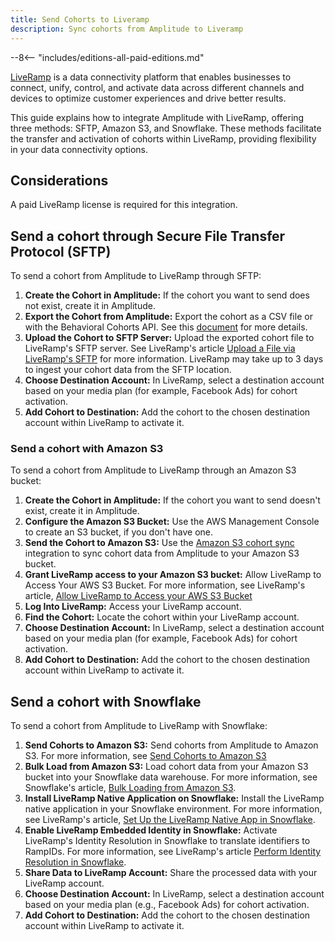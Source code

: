 ```yaml
---
title: Send Cohorts to Liveramp
description: Sync cohorts from Amplitude to Liveramp
---
```


--8<-- "includes/editions-all-paid-editions.md"

[LiveRamp](https://liveramp.com/) is a data connectivity platform that enables businesses to connect, unify, control, and activate data across different channels and devices to optimize customer experiences and drive better results.

This guide explains how to integrate Amplitude with LiveRamp, offering three methods: SFTP, Amazon S3, and Snowflake. These methods facilitate the transfer and activation of cohorts within LiveRamp, providing flexibility in your data connectivity options.

## Considerations

A paid LiveRamp license is required for this integration.

## Send a cohort through Secure File Transfer Protocol (SFTP) 

To send a cohort from Amplitude to LiveRamp through SFTP:

1. **Create the Cohort in Amplitude:** If the cohort you want to send does not exist, create it in Amplitude.
2. **Export the Cohort from Amplitude:** Export the cohort as a CSV file or with the Behavioral Cohorts API. See this [document](https://help.amplitude.com/hc/en-us/articles/360028552471-Amplitude-Audiences-overview-Drive-conversions-with-true-one-to-one-personalization-) for more details.
3. **Upload the Cohort to SFTP Server:** Upload the exported cohort file to LiveRamp's SFTP server. See LiveRamp's article [Upload a File via LiveRamp's SFTP](https://docs.liveramp.com/connect/en/upload-a-file-via-liveramp-s-sftp.html) for more information. LiveRamp may take up to 3 days to ingest your cohort data from the SFTP location.
4. **Choose Destination Account:** In LiveRamp, select a destination account based on your media plan (for example, Facebook Ads) for cohort activation.
5. **Add Cohort to Destination:** Add the cohort to the chosen destination account within LiveRamp to activate it.

### Send a cohort with Amazon S3

To send a cohort from Amplitude to LiveRamp through an Amazon S3 bucket:

1. **Create the Cohort in Amplitude:** If the cohort you want to send doesn't exist, create it in Amplitude.
2. **Configure the Amazon S3 Bucket:** Use the AWS Management Console to create an S3 bucket, if you don't have one.
3. **Send the Cohort to Amazon S3:** Use the [Amazon S3 cohort sync](https://www.docs.developers.amplitude.com/data/destinations/amazon-s3-cohort/) integration to sync cohort data from Amplitude to your Amazon S3 bucket.
4. **Grant LiveRamp access to your Amazon S3 bucket:** Allow LiveRamp to Access Your AWS S3 Bucket. For more information, see LiveRamp's article, [Allow LiveRamp to Access your AWS S3 Bucket](https://docs.liveramp.com/connect/en/allow-liveramp-to-access-your-aws-s3-bucket.html)
5. **Log Into LiveRamp:** Access your LiveRamp account.
6. **Find the Cohort:** Locate the cohort within your LiveRamp account.
7. **Choose Destination Account:** In LiveRamp, select a destination account based on your media plan (for example, Facebook Ads) for cohort activation.
8. **Add Cohort to Destination:** Add the cohort to the chosen destination account within LiveRamp to activate it.

## Send a cohort with Snowflake

To send a cohort from Amplitude to LiveRamp with Snowflake:

1. **Send Cohorts to Amazon S3:** Send cohorts from Amplitude to Amazon S3. For more information, see [Send Cohorts to Amazon S3](https://www.docs.developers.amplitude.com/data/destinations/amazon-s3-cohort/)
2. **Bulk Load from Amazon S3:** Load cohort data from your Amazon S3 bucket into your Snowflake data warehouse. For more information, see Snowflake's article, [Bulk Loading from Amazon S3](https://docs.snowflake.com/en/user-guide/data-load-s3).
3. **Install LiveRamp Native Application on Snowflake:** Install the LiveRamp native application in your Snowflake environment. For more information, see LiveRamp's article, [Set Up the LiveRamp Native App in Snowflake](https://docs.liveramp.com/identity/en/set-up-the-liveramp-native-app-in-snowflake.html).
4. **Enable LiveRamp Embedded Identity in Snowflake:** Activate LiveRamp's Identity Resolution in Snowflake to translate identifiers to RampIDs. For more information, see LiveRamp's article [Perform Identity Resolution in Snowflake](https://docs.liveramp.com/identity/en/perform-identity-resolution-in-snowflake.html).
5. **Share Data to LiveRamp Account:** Share the processed data with your LiveRamp account.
6. **Choose Destination Account:** In LiveRamp, select a destination account based on your media plan (e.g., Facebook Ads) for cohort activation.
7. **Add Cohort to Destination:** Add the cohort to the chosen destination account within LiveRamp to activate it.

